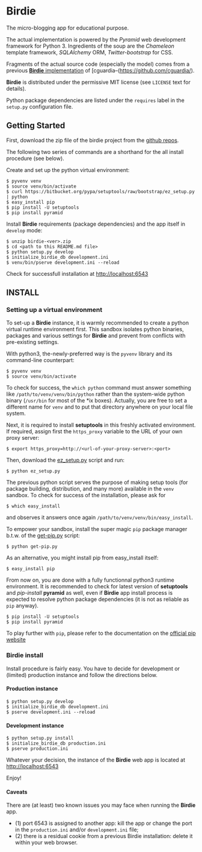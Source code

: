 Birdie
==================

The micro-blogging app for educational purpose.

The actual implementation is powered by the *Pyramid* web development framework for Python 3.
Ingredients of the soup are the *Chameleon* template framework, *SQLAlchemy* ORM, *Twitter-bootstrap* for CSS.

Fragments of the actual source code (especially the model) comes from a previous [**Birdie** implementation](https://github.com/cguardia/Pyramid-Tutorial/tree/master/src/stage3) of [cguardia–(https://github.com/cguardia/).

**Birdie** is distributed under the permissive MIT license (see `LICENSE` text for details).

Python package dependencies are listed under the `requires` label in the `setup.py` configuration file.


Getting Started
---------------

First, download the zip file of the birdie project from the [github repos](https://github.com/gr-/birdie).

The following two series of commands are a shorthand for the all install procedure (see below). 
 
Create and set up the python virtual environment:

    $ pyvenv venv
	$ source venv/bin/activate
	$ curl https://bitbucket.org/pypa/setuptools/raw/bootstrap/ez_setup.py | python
	$ easy_install pip
	$ pip install -U setuptools
	$ pip install pyramid	

Install **Birdie** requirements (package dependencies) and the app itself in `develop` mode:

	$ unzip birdie-<ver>.zip
	$ cd <path to this README.md file>
	$ python setup.py develop
	$ initialize_birdie_db development.ini
	$ venv/bin/pserve development.ini --reload

Check for successfull installation at [http://localhost:6543](http://localhost:6543)

## INSTALL


### Setting up a virtual environment

To set-up a **Birdie** instance, it is warmly recommended to create a python virtual runtime environment first. This sandbox
isolates python binaries, packages and various settings for **Birdie** and prevent from conflicts with pre-existing settings.

With python3, the-newly-preferred way is the `pyvenv` library and its command-line counterpart:

    $ pyvenv venv
    $ source venv/bin/activate

To check for success, the `which python` command must answer something like `/path/to/venv/venv/bin/python` rather than the
system-wide python binary (`/usr/bin` for most of the *ix boxes). Actually, you are free to set a different name for `venv`
and to put that directory anywhere on your local file system.

Next, it is required to install **setuptools** in this freshly activated environment.
If required, assign first the `https_proxy` variable to the URL of your own proxy server:

    $ export https_proxy=http://<url-of-your-proxy-server>:<port>

Then, download the [ez_setup.py][ez] script and run:

    $ python ez_setup.py

The previous python script serves the purpose of making setup tools (for package building, distribution, and many more) available in the `venv` sandbox.
To check for success of the installation, please ask for

    $ which easy_install

and observes it answers once again `/path/to/venv/venv/bin/easy_install`.  
 
To empower your sandbox, install the super magic `pip` package manager b.t.w. of the [get-pip.py][inst] script:

    $ python get-pip.py 

As an alternative, you might install pip from easy_install itself:

    $ easy_install pip


From now on, you are done with a fully functionnal python3 runtime environment. It is recommended to check for latest version
of **setuptools** and *pip-install* **pyramid** as well, even if **Birdie** app install process is expected to resolve python package dependencies
(it is not as reliable as `pip` anyway).

    $ pip install -U setuptools
	$ pip install pyramid


To play further with `pip`, please refer to
the documentation on the [official pip website](http://www.pip-installer.org/en/latest/index.html "pip website")


### Birdie install

Install procedure is fairly easy. You have to decide for development or (limited) production instance and follow the directions below.

#### Production instance

    $ python setup.py develop
	$ initialize_birdie_db development.ini
    $ pserve development.ini --reload


#### Development instance

    $ python setup.py install
	$ initialize_birdie_db production.ini
    $ pserve production.ini


Whatever your decision, the instance of the **Birdie** web app is located at [http://localhost:6543](http://localhost:6543)

Enjoy!

#### Caveats

There are (at least) two known issues you may face when running the **Birdie** app.
 
 - (1) port 6543 is assigned to another app: kill the app or change the port in the `production.ini` and/or `development.ini` file;
 - (2) there is a residual cookie from a previous Birdie installation: delete it within your web browser.  


[ez]:   https://bitbucket.org/pypa/setuptools/raw/bootstrap/ez_setup.py "ez_setup.py"
[inst]: https://raw.github.com/pypa/pip/master/contrib/get-pip.py       "get-pip.py"
[pip]:  http://www.pip-installer.org/en/latest/index.html       "Pip website"












